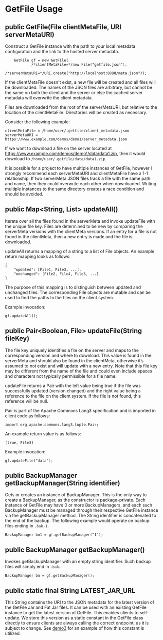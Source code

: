 # GetFile Usage
## public GetFile(File clientMetaFile, URI serverMetaURI)
Construct a GetFile instance with the path to your local metadata configuration
and the link to the hosted server metadata.
```
	GetFile gf = new GetFile(
			/*clientMetaFile=*/new File("getfile.json"),
			/*serverMetaURI=*/URI.create("http://localhost:8088/meta.json"));
```
If the clientMetaFile doesn't exist, a new file will be created and all files
will be downloaded.  The names of the JSON files are arbitrary, but cannot be
the same on both the client and the server or else the cached server metadata
will overwrite the client metadata.

Files are downloaded from the root of the serverMetaURI, but relative to the
location of the clientMetaFile. Directories will be created as necessary.

Consider the following example:
```
clientMetaFile = /home/user/.getfile/client_metadata.json
serverMetaURI = https://www.example.com/demos/demo1/server_metadata.json
```

If we want to download a file on the server located at
https://www.example.com/demos/demo1/data/data1.zip, then it would download to
`/home/user/.getfile/data/data1.zip`.

It is possible for a project to have multiple instances of GetFile, however I
strongly recommend each serverMetaURI and clientMetaFile have a 1-1
relationship. If two serverMeta JSON files track a file with the same path and
name, then they could overwrite each other when downloaded. Writing multiple
instances to the same directory creates a race condition and should be avoided.

## public Map<String, List<File>> updateAll()
Iterate over all the files found in the serverMeta and invoke
updateFile with the unique file key. Files are determined to be new by
comparing the serverMeta versions with the clientMeta versions. If an entry for
a file is not found in the clientMeta, then a new entry is made and the file is
downloaded.

updateAll returns a mapping of a string to a list of File objects.
An example return mapping looks as follows:
```
{
	"updated": [File1, File3, ...],
	"unchanged": [File2, File4, File5, ...]
}
```
The purpose of this mapping is to distinguish between updated and unchanged files.
The corresponding File objects are mutable and can be used to find the paths to
the files on the client system.

Example invocation:
```
gf.updateAll();
```

## public Pair<Boolean, File> updateFile(String fileKey)
The file key uniquely identifies a file on the server and maps to the
corresponding version and where to download. This value is found in the
serverMeta and should also be found in the clientMeta, otherwise it’s assumed
to not exist and will update with a new entry. Note that this file key may be
different from the name of the file and could even include spaces and
characters not typically permissible for a file name.

updateFile returns a Pair with the left value being true if the file was
successfully updated (version changed) and the right value being a reference to
the file on the client system. If the file is not found, this reference will be null.

Pair is part of the Apache Commons Lang3 specification and is imported in client
code as follows:
```
import org.apache.commons.lang3.tuple.Pair;
```

An example return value is as follows:
```
(true, File3)
```

Example invocation:
```
gf.updateFile("data");
```

## public BackupManager getBackupManager(String identifier)
Gets or creates an instance of BackupManager. This is the only way
to create a BackupManager, as the constructor is package-private. Each instance
of GetFile may have 0 or more BackupManagers, and each such BackupManager must
be managed through their respective GetFile instance via the getBackupManager
method. The String identifier is concatenated to the end of the backup.
The following example would operate on backup files ending in `.bak-1`.
```
BackupManager bm1 = gf.getBackupManager("1");
```

## public BackupManager getBackupManager()
Invokes getBackupManager with an empty string identifier. Such backup files will
simply end in `.bak`.
```
BackupManager bm = gf.getBackupManager();
```

## public static final String LATEST_JAR_URL
This String contains the URI to the JSON metadata for the latest version of
the GetFile Jar and Fat Jar files. It can be used with an existing GetFile instance
to get the latest version of GetFile. This enables clients to self-update.
We store this version as a static constant in the GetFile class directly to ensure
clients are always calling the correct endpoint, as it is subject to change.
See [demo3](demos/demo3) for an example of how this constant is utilized.


